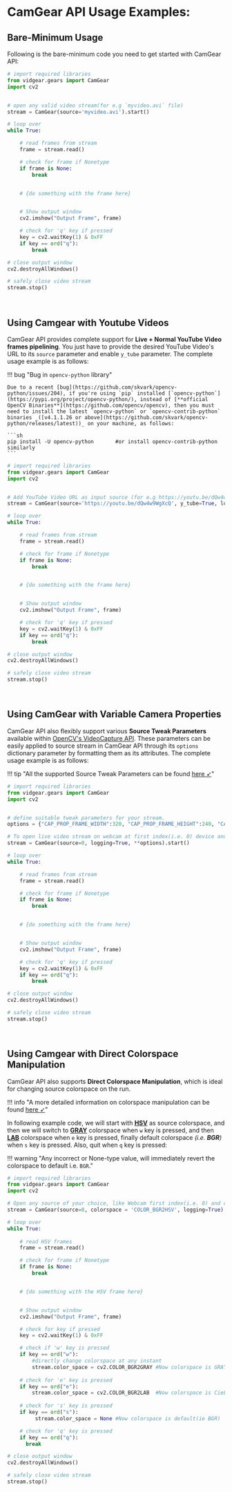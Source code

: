 <!--
===============================================
vidgear library source-code is deployed under the Apache 2.0 License:

Copyright (c) 2019-2020 Abhishek Thakur(@abhiTronix) <abhi.una12@gmail.com>

Licensed under the Apache License, Version 2.0 (the "License");
you may not use this file except in compliance with the License.
You may obtain a copy of the License at

   http://www.apache.org/licenses/LICENSE-2.0

Unless required by applicable law or agreed to in writing, software
distributed under the License is distributed on an "AS IS" BASIS,
WITHOUT WARRANTIES OR CONDITIONS OF ANY KIND, either express or implied.
See the License for the specific language governing permissions and
limitations under the License.
===============================================
-->

# CamGear API Usage Examples:


## Bare-Minimum Usage

Following is the bare-minimum code you need to get started with CamGear API:

```python
# import required libraries
from vidgear.gears import CamGear
import cv2


# open any valid video stream(for e.g `myvideo.avi` file)
stream = CamGear(source='myvideo.avi').start() 

# loop over
while True:

    # read frames from stream
    frame = stream.read()

    # check for frame if Nonetype
    if frame is None:
        break


    # {do something with the frame here}


    # Show output window
    cv2.imshow("Output Frame", frame)

    # check for 'q' key if pressed
    key = cv2.waitKey(1) & 0xFF
    if key == ord("q"):
        break

# close output window
cv2.destroyAllWindows()

# safely close video stream
stream.stop()
```

&nbsp; 

## Using Camgear with Youtube Videos

CamGear API provides complete support for **Live + Normal YouTube Video frames pipelining**. You just have to provide the desired YouTube Video's URL to its `source` parameter and enable `y_tube` parameter. The complete usage example is as follows:

!!! bug "Bug in `opencv-python` library"

    Due to a recent [bug](https://github.com/skvark/opencv-python/issues/204), if you're using `pip` installed [`opencv-python`](https://pypi.org/project/opencv-python/), instead of [**official OpenCV Binaries**](https://github.com/opencv/opencv), then you must need to install the latest `opencv-python` or `opencv-contrib-python` binaries _([v4.1.1.26 or above](https://github.com/skvark/opencv-python/releases/latest))_ on your machine, as follows:

    ```sh
    pip install -U opencv-python       #or install opencv-contrib-python similarly
    ```

```python
# import required libraries
from vidgear.gears import CamGear
import cv2


# Add YouTube Video URL as input source (for e.g https://youtu.be/dQw4w9WgXcQ) and enable `y_Tube`
stream = CamGear(source='https://youtu.be/dQw4w9WgXcQ', y_tube=True, logging=True).start() 

# loop over
while True:

    # read frames from stream
    frame = stream.read()

    # check for frame if Nonetype
    if frame is None:
        break


    # {do something with the frame here}


    # Show output window
    cv2.imshow("Output Frame", frame)

    # check for 'q' key if pressed
    key = cv2.waitKey(1) & 0xFF
    if key == ord("q"):
        break

# close output window
cv2.destroyAllWindows()

# safely close video stream
stream.stop()
```

&nbsp; 

## Using CamGear with Variable Camera Properties

CamGear API also flexibly support various **Source Tweak Parameters** available within [OpenCV's VideoCapture API](https://docs.opencv.org/master/d4/d15/group__videoio__flags__base.html#gaeb8dd9c89c10a5c63c139bf7c4f5704d). These parameters can be easily applied to source stream in CamGear API through its `options` dictionary parameter by formatting them as its attributes. The complete usage example is as follows:


!!! tip "All the supported Source Tweak Parameters can be found [here ➶](../advanced/source_params/#source-tweak-parameters-for-camgear-api)"


```python
# import required libraries
from vidgear.gears import CamGear
import cv2


# define suitable tweak parameters for your stream.
options = {"CAP_PROP_FRAME_WIDTH":320, "CAP_PROP_FRAME_HEIGHT":240, "CAP_PROP_FPS":60}

# To open live video stream on webcam at first index(i.e. 0) device and apply source tweak parameters
stream = CamGear(source=0, logging=True, **options).start() 

# loop over
while True:

    # read frames from stream
    frame = stream.read()

    # check for frame if Nonetype
    if frame is None:
        break


    # {do something with the frame here}


    # Show output window
    cv2.imshow("Output Frame", frame)

    # check for 'q' key if pressed
    key = cv2.waitKey(1) & 0xFF
    if key == ord("q"):
        break

# close output window
cv2.destroyAllWindows()

# safely close video stream
stream.stop()
```

&nbsp; 

## Using Camgear with Direct Colorspace Manipulation

CamGear API also supports **Direct Colorspace Manipulation**, which is ideal for changing source colorspace on the run. 

!!! info "A more detailed  information on colorspace manipulation can be found [here ➶](../../../bonus/TQM/#threaded-queue-mode)"

In following example code, we will start with [**HSV**](https://en.wikipedia.org/wiki/HSL_and_HSV) as source colorspace, and then we will switch to [**GRAY**](https://en.wikipedia.org/wiki/Grayscale)  colorspace when `w` key is pressed, and then [**LAB**](https://en.wikipedia.org/wiki/CIELAB_color_space) colorspace when `e` key is pressed, finally default colorspace _(i.e. **BGR**)_ when `s` key is pressed. Also, quit when `q` key is pressed:


!!! warning "Any incorrect or None-type value, will immediately revert the colorspace to default i.e. `BGR`."


```python
# import required libraries
from vidgear.gears import CamGear
import cv2

# Open any source of your choice, like Webcam first index(i.e. 0) and change its colorspace to `HSV`
stream = CamGear(source=0, colorspace = 'COLOR_BGR2HSV', logging=True).start()

# loop over
while True:
  
    # read HSV frames
    frame = stream.read()

    # check for frame if Nonetype
    if frame is None:
        break


    # {do something with the HSV frame here}


    # Show output window
    cv2.imshow("Output Frame", frame)

    # check for key if pressed
    key = cv2.waitKey(1) & 0xFF

    # check if 'w' key is pressed
    if key == ord("w"):
        #directly change colorspace at any instant
        stream.color_space = cv2.COLOR_BGR2GRAY #Now colorspace is GRAY
      
    # check for 'e' key is pressed
    if key == ord("e"):
        stream.color_space = cv2.COLOR_BGR2LAB  #Now colorspace is CieLAB
   
    # check for 's' key is pressed
    if key == ord("s"):
         stream.color_space = None #Now colorspace is default(ie BGR)

    # check for 'q' key is pressed
    if key == ord("q"):
      break

# close output window
cv2.destroyAllWindows()

# safely close video stream
stream.stop()
```

&nbsp;